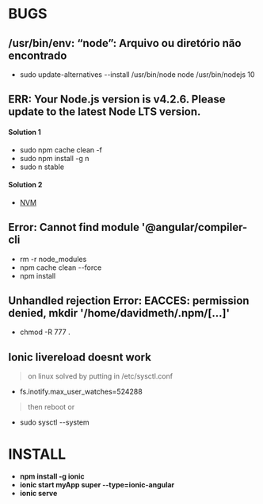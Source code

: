 # BUGS 

## /usr/bin/env: “node”: Arquivo ou diretório não encontrado

- sudo update-alternatives --install /usr/bin/node node /usr/bin/nodejs 10

## ERR: Your Node.js version is v4.2.6. Please update to the latest Node LTS version.

#### Solution 1
- sudo npm cache clean -f
- sudo npm install -g n
- sudo n stable

#### Solution 2
- [NVM](https://medium.com/collabcode/como-instalar-node-js-no-linux-corretamente-ubuntu-debian-elementary-os-729fb4c92f2d)


## Error: Cannot find module '@angular/compiler-cli

- rm -r node_modules
- npm cache clean --force
- npm install

## Unhandled rejection Error: EACCES: permission denied, mkdir '/home/davidmeth/.npm/[...]'

- chmod -R 777 .

## Ionic livereload doesnt work

> on linux solved by putting in /etc/sysctl.conf

- fs.inotify.max_user_watches=524288

> then reboot or

- sudo sysctl --system

# INSTALL

- **npm install -g ionic**
- **ionic start myApp super --type=ionic-angular**
- **ionic serve**